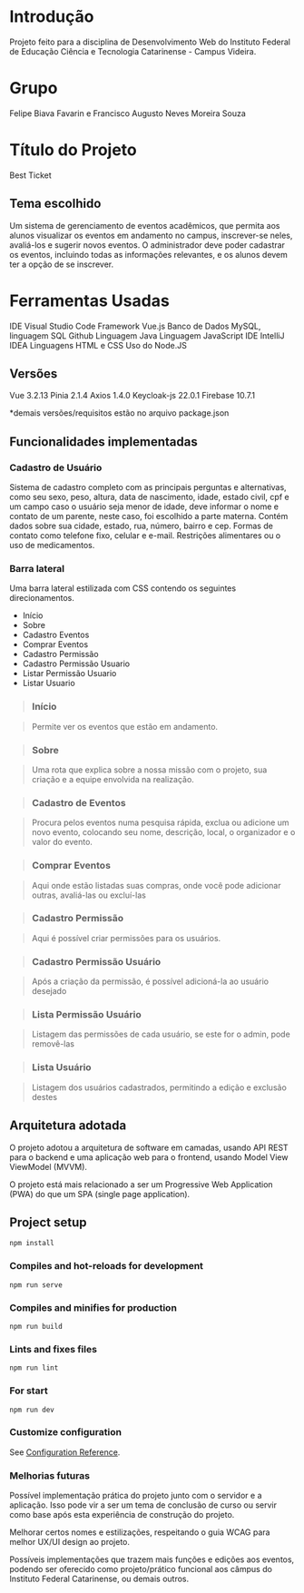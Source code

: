 # Introdução

Projeto feito para a disciplina de Desenvolvimento Web do Instituto Federal de Educação Ciência e Tecnologia Catarinense - Campus Videira.

# Grupo

Felipe Biava Favarin e Francisco Augusto Neves Moreira Souza

# Título do Projeto

Best Ticket

## Tema escolhido

Um sistema de gerenciamento de eventos acadêmicos, que permita aos alunos visualizar os eventos em andamento no campus, inscrever-se neles, avaliá-los e sugerir novos eventos. O administrador deve poder cadastrar os eventos, incluindo todas as informações relevantes, e os alunos devem ter a opção de se inscrever.

# Ferramentas Usadas

IDE Visual Studio Code
Framework Vue.js
Banco de Dados MySQL, linguagem SQL
Github
Linguagem Java
Linguagem JavaScript
IDE IntelliJ IDEA
Linguagens HTML e CSS
Uso do Node.JS

## Versões

Vue 3.2.13
Pinia 2.1.4
Axios 1.4.0
Keycloak-js 22.0.1
Firebase 10.7.1

*demais versões/requisitos estão no arquivo package.json

## Funcionalidades implementadas

### Cadastro de Usuário

Sistema de cadastro completo com as principais perguntas e alternativas, como seu sexo, peso, altura, data de nascimento, idade, estado civil, cpf e um campo caso o usuário seja menor de idade, deve informar o nome e contato de um parente, neste caso, foi escolhido a parte materna.
Contém dados sobre sua cidade, estado, rua, número, bairro e cep.
Formas de contato como telefone fixo, celular e e-mail.
Restrições alimentares ou o uso de medicamentos.

### Barra lateral

Uma barra lateral estilizada com CSS contendo os seguintes direcionamentos.
 - Início
 - Sobre
 - Cadastro Eventos
 - Comprar Eventos
 - Cadastro Permissão
 - Cadastro Permissão Usuario
 - Listar Permissão Usuario
 - Listar Usuario

> ### Início

> Permite ver os eventos que estão em andamento.

> ### Sobre

> Uma rota que explica sobre a nossa missão com o projeto, sua criação e a equipe envolvida na realização.

> ### Cadastro de Eventos

> Procura pelos eventos numa pesquisa rápida, exclua ou adicione um novo evento, colocando seu nome, descrição, local, o organizador e o valor do evento.

> ### Comprar Eventos

> Aqui onde estão listadas suas compras, onde você pode adicionar outras, avaliá-las ou excluí-las

> ### Cadastro Permissão

> Aqui é possível criar permissões para os usuários.

> ### Cadastro Permissão Usuário

> Após a criação da permissão, é possível adicioná-la ao usuário desejado

> ### Lista Permissão Usuário

> Listagem das permissões de cada usuário, se este for o admin, pode removê-las

> ### Lista Usuário

> Listagem dos usuários cadastrados, permitindo a edição e exclusão destes

## Arquitetura adotada

O projeto adotou a arquitetura de software em camadas, usando API REST para o backend e uma aplicação web para o frontend, usando Model View ViewModel (MVVM).

O projeto está mais relacionado a ser um Progressive Web Application (PWA) do que um SPA (single page application).

## Project setup
```
npm install
```

### Compiles and hot-reloads for development
```
npm run serve
```

### Compiles and minifies for production
```
npm run build
```

### Lints and fixes files
```
npm run lint
```

### For start
```
npm run dev
```

### Customize configuration
See [Configuration Reference](https://cli.vuejs.org/config/).

### Melhorias futuras

Possível implementação prática do projeto junto com o servidor e a aplicação. Isso pode vir a ser um tema de conclusão de curso ou servir como base após esta experiência de construção do projeto.

Melhorar certos nomes e estilizações, respeitando o guia WCAG para melhor UX/UI design ao projeto.

Possíveis implementações que trazem mais funções e edições aos eventos, podendo ser oferecido como projeto/prático funcional aos câmpus do Instituto Federal Catarinense, ou demais outros.
